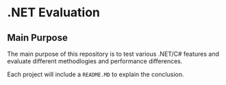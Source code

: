 # .NET Evaluation
## Main Purpose
The main purpose of this repository is to test various .NET/C# features and evaluate different methodlogies and performance differences.

Each project will include a `README.MD` to explain the conclusion.